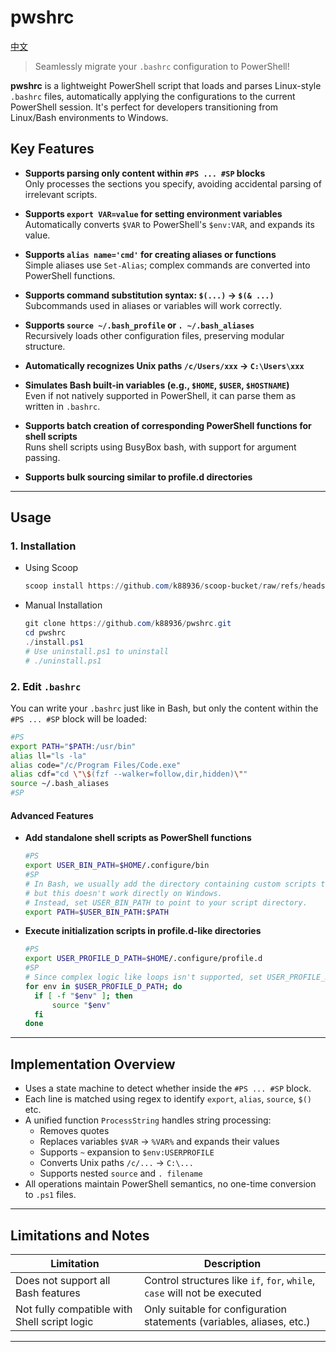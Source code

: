 # pwshrc
[中文](README.zh.md)

> Seamlessly migrate your `.bashrc` configuration to PowerShell!

**pwshrc** is a lightweight PowerShell script that loads and parses Linux-style `.bashrc` files, automatically applying the configurations to the current PowerShell session. It's perfect for developers transitioning from Linux/Bash environments to Windows.

## Key Features

- **Supports parsing only content within `#PS ... #SP` blocks**  
  Only processes the sections you specify, avoiding accidental parsing of irrelevant scripts.

- **Supports `export VAR=value` for setting environment variables**  
  Automatically converts `$VAR` to PowerShell's `$env:VAR`, and expands its value.

- **Supports `alias name='cmd'` for creating aliases or functions**  
  Simple aliases use `Set-Alias`; complex commands are converted into PowerShell functions.

- **Supports command substitution syntax: `$(...)` → `$(& ...)`**  
  Subcommands used in aliases or variables will work correctly.

- **Supports `source ~/.bash_profile` or `. ~/.bash_aliases`**  
  Recursively loads other configuration files, preserving modular structure.

- **Automatically recognizes Unix paths `/c/Users/xxx` → `C:\Users\xxx`**

- **Simulates Bash built-in variables (e.g., `$HOME`, `$USER`, `$HOSTNAME`)**  
  Even if not natively supported in PowerShell, it can parse them as written in `.bashrc`.

- **Supports batch creation of corresponding PowerShell functions for shell scripts**  
  Runs shell scripts using BusyBox bash, with support for argument passing.

- **Supports bulk sourcing similar to profile.d directories**

---

## Usage

### 1. Installation

* Using Scoop
    ```powershell
    scoop install https://github.com/k88936/scoop-bucket/raw/refs/heads/master/bucket/pwshrc.json
    ```

* Manual Installation
    ```powershell
    git clone https://github.com/k88936/pwshrc.git
    cd pwshrc
    ./install.ps1
    # Use uninstall.ps1 to uninstall
    # ./uninstall.ps1
    ```

### 2. Edit `.bashrc`
You can write your `.bashrc` just like in Bash, but only the content within the `#PS ... #SP` block will be loaded:

```bash
#PS
export PATH="$PATH:/usr/bin"
alias ll="ls -la"
alias code="/c/Program Files/Code.exe"
alias cdf="cd \"\$(fzf --walker=follow,dir,hidden)\""
source ~/.bash_aliases
#SP
```

#### Advanced Features

* **Add standalone shell scripts as PowerShell functions**
  ```bash
  #PS
  export USER_BIN_PATH=$HOME/.configure/bin
  #SP
  # In Bash, we usually add the directory containing custom scripts to the PATH variable,
  # but this doesn't work directly on Windows.
  # Instead, set USER_BIN_PATH to point to your script directory.
  export PATH=$USER_BIN_PATH:$PATH
  ```

* **Execute initialization scripts in profile.d-like directories**
  ```bash
  #PS
  export USER_PROFILE_D_PATH=$HOME/.configure/profile.d
  #SP
  # Since complex logic like loops isn't supported, set USER_PROFILE_D_PATH to the script directory.
  for env in $USER_PROFILE_D_PATH; do
    if [ -f "$env" ]; then
        source "$env"
    fi
  done
  ```

---

## Implementation Overview

- Uses a state machine to detect whether inside the `#PS ... #SP` block.
- Each line is matched using regex to identify `export`, `alias`, `source`, `$()` etc.
- A unified function `ProcessString` handles string processing:
  - Removes quotes
  - Replaces variables `$VAR` → `%VAR%` and expands their values
  - Supports `~` expansion to `$env:USERPROFILE`
  - Converts Unix paths `/c/...` → `C:\...`
  - Supports nested `source` and `. filename`
- All operations maintain PowerShell semantics, no one-time conversion to `.ps1` files.

---

## Limitations and Notes

| Limitation                                   | Description                                                               |
| -------------------------------------------- | ------------------------------------------------------------------------- |
| Does not support all Bash features           | Control structures like `if`, `for`, `while`, `case` will not be executed |
| Not fully compatible with Shell script logic | Only suitable for configuration statements (variables, aliases, etc.)     |

---